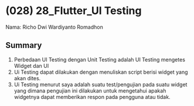# (028) 28_Flutter_UI Testing

Nama: Richo Dwi Wardiyanto Romadhon

## Summary


1. Perbedaan UI Testing dengan Unit Testing adalah UI Testing mengetes Widget dan UI 
2. Ui Testing dapat dilakukan dengan menuliskan script berisi widget yang akan dites. 
3. Ui Testing menurut saya adalah suatu test/pengujian pada suatu widget yang dimana pengujian ini dilakukan untuk mengetahui apakah widgetnya dapat memberikan respon pada pengguna atau tidak.